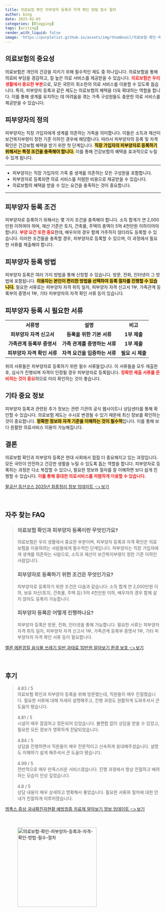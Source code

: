 ```yaml
---
title: 의료보험 확인 피부양자 등록과 자격 확인 방법 필수 절차
author: bing
date: 2025-02-03
categories: [Blogging]
tags: [writing]
render_with_liquid: false
image: 'https://purplelist.github.io/assets/img/thumbnail/의료보험-확인-피부양자-등록과-자격-확인-방법-필수-절차.webp'
---
```



<h2 id='의료보험_중요성'>의료보험의 중요성</h2>

<p>의료보험은 개인의 건강을 지키기 위해 필수적인 제도 중 하나입니다. 의료보험을 통해 의료비 부담을 경감하고, 질 높은 의료 서비스를 제공받을 수 있습니다. <b><span style="color: #ee2323;">의료보험은 우리 생활에서 중요한 부분</span></b>으로, 모든 국민이 최소한의 의료 서비스를 이용할 수 있도록 돕습니다. 특히, 피부양자 등록과 같은 제도는 의료보험의 혜택을 더욱 확대하는 역할을 합니다. 이를 통해 생계를 유지하는 데 어려움을 겪는 가족 구성원들도 충분한 의료 서비스를 제공받을 수 있습니다. </p>

<h2 id='피부양자_정의'>피부양자의 정의</h2>

<p>피부양자는 직장 가입자에게 생계를 의존하는 가족을 의미합니다. 이들은 소득과 재산이 보건복지부령이 정한 기준 이하인 경우에 해당합니다. 따라서 피부양자의 등록 및 자격 확인은 건강보험 혜택을 받기 위한 첫 단계입니다. <b><span style="background-color: #ffe066;">직장 가입자의 피부양자로 등록하기 위해서는 특정 조건을 충족해야 합니다.</span></b> 이를 통해 건강보험의 혜택을 효과적으로 누릴 수 있게 됩니다.</p>

<hr />

<ul>
    <li>피부양자는 직장 가입자의 가족 중 생계를 의존하는 모든 구성원을 포함합니다.</li>
    <li>피부양자로 등록되면 의료 서비스를 저렴한 비용으로 제공받을 수 있습니다.</li>
    <li>의료보험의 혜택을 받을 수 있는 요건을 충족하는 것이 중요합니다.</li>
</ul>

<hr />

<h2 id='피부양자_등록_조건'>피부양자 등록 조건</h2>

<p>피부양자로 등록하기 위해서는 몇 가지 조건을 충족해야 합니다. 소득 합계가 연 2,000만원 이하여야 하며, 재산 기준은 토지, 건축물, 주택의 총액이 5억 4천만원 이하이어야 합니다. <b><span style="color: #ee2323;">부양 요건 또한 중요</span></b>한데, 배우자의 경우 함께 거주하지 않더라도 등록할 수 있습니다. 이러한 조건들을 충족할 경우, 피부양자로 등록할 수 있으며, 이 과정에서 필요한 서류를 제출해야 합니다. </p>

<h2 id='피부양자_등록_방법'>피부양자 등록 방법</h2>

<p>피부양자 등록은 여러 가지 방법을 통해 신청할 수 있습니다. 방문, 전화, 인터넷이 그 방법에 포함됩니다. <b><span style="background-color: #ffe066;">이용자는 본인이 편리한 방법을 선택하여 등록 절차를 진행할 수 있습니다.</span></b> 필요한 서류로는 피부양자 자격 취득 일자, 피부양자 자격 신고서 1부, 가족관계 등록부의 증명서 1부, 기타 피부양자의 자격 확인 서류 등이 있습니다.</p>

<h2 id='필요한_서류'>피부양자 등록 시 필요한 서류</h2>

<table>
    <tr>
        <td style="text-align: center; height: 17px;"><b>서류명</b></td>
        <td style="text-align: center; height: 17px;"><b>설명</b></td>
        <td style="text-align: center; height: 17px;"><b>비고</b></td>
    </tr>
    <tr>
        <td style="text-align: center; height: 17px;"><b>피부양자 자격 신고서</b></td>
        <td style="text-align: center; height: 17px;"><b>등록을 위한 기본 서류</b></td>
        <td style="text-align: center; height: 17px;"><b>1부 제출</b></td>
    </tr>
    <tr>
        <td style="text-align: center; height: 17px;"><b>가족관계 등록부 증명서</b></td>
        <td style="text-align: center; height: 17px;"><b>가족 관계를 증명하는 서류</b></td>
        <td style="text-align: center; height: 17px;"><b>1부 제출</b></td>
    </tr>
    <tr>
        <td style="text-align: center; height: 17px;"><b>피부양자 자격 확인 서류</b></td>
        <td style="text-align: center; height: 17px;"><b>자격 요건을 입증하는 서류</b></td>
        <td style="text-align: center; height: 17px;"><b>필요 시 제출</b></td>
    </tr>
</table>

<p>위의 서류들은 피부양자로 등록하기 위한 필수 서류들입니다. 이 서류들을 모두 제출한 후, 심사가 진행되며 자격이 인정될 경우 피부양자로 등록됩니다. <b><span style="color: #ee2323;">정확한 제출 서류를 준비하는 것이 중요</span></b>하므로 미리 확인하는 것이 좋습니다.</p>

<h2 id='기타_정보'>기타 중요 정보</h2>

<p>피부양자 등록과 관련된 추가 정보는 관련 기관의 공식 웹사이트나 상담센터를 통해 확인할 수 있습니다. 의료보험 제도는 수시로 변경될 수 있기 때문에 최신 정보를 확인하는 것이 중요합니다. <b><span style="background-color: #ffe066;">정확한 정보와 자격 기준을 이해하는 것이 필수적</span></b>입니다. 이를 통해 보다 원활한 의료서비스 이용이 가능해집니다.</p>

<h2 id='결론'>결론</h2>

<p>의료보험 확인과 피부양자 등록은 현대 사회에서 점점 더 중요해지고 있는 과정입니다. 모든 국민이 안전하고 건강한 생활을 누릴 수 있도록 돕는 역할을 합니다. 피부양자로 등록하는 과정은 다소 복잡할 수 있으나, 필요한 정보와 절차를 잘 이해하면 보다 쉽게 진행할 수 있습니다. <b><span style="color: #ee2323;">이를 통해 중대한 의료서비스를 저렴하게 이용할 수 있습니다.</span></b></p>


<p><a class="click-button" title="팔공산 등산코스 2025년 최종정리 정보 업데이트" href="https://purplelist.github.io/posts/%ED%8C%94%EA%B3%B5%EC%82%B0-%EB%93%B1%EC%82%B0%EC%BD%94%EC%8A%A4-2025%EB%85%84-%EC%B5%9C%EC%A2%85%EC%A0%95%EB%A6%AC-%EC%A0%95%EB%B3%B4-%EC%97%85%EB%8D%B0%EC%9D%B4%ED%8A%B8/" rel="dofollow">팔공산 등산코스 2025년 최종정리 정보 업데이트 👈 보기</a></p><br>
<h2 id='자주_찾는_FAQ'>자주 찾는 FAQ</h2>
<div itemscope="" itemtype="https://schema.org/FAQPage"> 
<blockquote> 
<div itemscope="" itemprop="mainEntity" itemtype="https://schema.org/Question"> 
<h3 itemprop="name">의료보험 확인과 피부양자 등록이란 무엇인가요?</h3> 
<div itemscope="" itemprop="acceptedAnswer" itemtype="https://schema.org/Answer"> 
<span itemprop="text"> 
<p>의료보험은 우리 생활에서 중요한 부분이며, 피부양자 등록과 자격 확인은 의료보험을 이용하려는 사람들에게 필수적인 단계입니다. 피부양자는 직장 가입자에게 생계를 의존하는 사람으로, 소득과 재산이 보건복지부령이 정한 기준 이하인 사람입니다.</p> 
</span> 
</div> 
</div> 

<div itemscope="" itemprop="mainEntity" itemtype="https://schema.org/Question"> 
<h3 itemprop="name">피부양자로 등록하기 위한 조건은 무엇인가요?</h3> 
<div itemscope="" itemprop="acceptedAnswer" itemtype="https://schema.org/Answer"> 
<span itemprop="text"> 
<p>피부양자로 등록하기 위한 조건은 다음과 같습니다: 소득 합계 연 2,000만원 이하, 보유 자산(토지, 건축물, 주택 등) 5억 4천만원 이하, 배우자의 경우 함께 살지 않아도 등록이 가능합니다.</p> 
</span> 
</div> 
</div> 

<div itemscope="" itemprop="mainEntity" itemtype="https://schema.org/Question"> 
<h3 itemprop="name">피부양자 등록은 어떻게 진행하나요?</h3> 
<div itemscope="" itemprop="acceptedAnswer" itemtype="https://schema.org/Answer"> 
<span itemprop="text"> 
<p>피부양자 등록은 방문, 전화, 인터넷을 통해 가능합니다. 필요한 서류는 피부양자 자격 취득 일자, 피부양자 자격 신고서 1부, 가족관계 등록부 증명서 1부, 기타 피부양자의 자격 확인 서류 등이 필요합니다.</p> 
</span> 
</div> 
</div> 

</blockquote> 
</div>
<p><a class="click-button" title="멜론 메론껍질 음식물 쓰레기 일반 과태료 10만원 알아보기 환경 보호" href="https://purplelist.github.io/posts/%EB%A9%9C%EB%A1%A0-%EB%A9%94%EB%A1%A0%EA%BB%8D%EC%A7%88-%EC%9D%8C%EC%8B%9D%EB%AC%BC-%EC%93%B0%EB%A0%88%EA%B8%B0-%EC%9D%BC%EB%B0%98-%EA%B3%BC%ED%83%9C%EB%A3%8C-10%EB%A7%8C%EC%9B%90-%EC%95%8C%EC%95%84%EB%B3%B4%EA%B8%B0-%ED%99%98%EA%B2%BD-%EB%B3%B4%ED%98%B8/" rel="dofollow">멜론 메론껍질 음식물 쓰레기 일반 과태료 10만원 알아보기 환경 보호 👈 보기</a></p><br>
<h2 id='후기'>후기</h2>
<div itemscope itemtype="https://schema.org/Product">
  <blockquote>
  <div itemprop="review" itemscope itemtype="https://schema.org/Review">
      <div itemprop="reviewRating" itemscope itemtype="https://schema.org/Rating"> <span itemprop="ratingValue">4.83</span> / <span itemprop="bestRating">5</span> </div>
      <span itemprop="reviewBody">의료보험 확인과 피부양자 등록을 위해 방문했는데, 직원들이 매우 친절했습니다. 필요한 서류에 대해 자세히 설명해주고, 진행 과정도 원활하게 도와주셔서 큰 도움이 됐습니다.</span>
  </div>
  <br>
  <div itemprop="review" itemscope itemtype="https://schema.org/Review">
      <div itemprop="reviewRating" itemscope itemtype="https://schema.org/Rating"> <span itemprop="ratingValue">4.81</span> / <span itemprop="bestRating">5</span> </div>
      <span itemprop="reviewBody">시설이 매우 깔끔하고 정돈되어 있었습니다. 불편함 없이 상담을 받을 수 있었고, 필요한 모든 정보가 명확하게 전달되었습니다.</span>
  </div>
  <br>
  <div itemprop="review" itemscope itemtype="https://schema.org/Review">
      <div itemprop="reviewRating" itemscope itemtype="https://schema.org/Rating"> <span itemprop="ratingValue">4.84</span> / <span itemprop="bestRating">5</span> </div>
      <span itemprop="reviewBody">상담을 진행하면서 직원들이 매우 전문적이고 신속하게 응대해주셨습니다. 설명도 이해하기 쉽게 해주셔서 큰 도움이 됐습니다.</span>
  </div>
  <br>
  <div itemprop="review" itemscope itemtype="https://schema.org/Review">
      <div itemprop="reviewRating" itemscope="https://schema.org/Rating"> <span itemprop="ratingValue">4.99</span> / <span itemprop="bestRating">5</span> </div>
      <span itemprop="reviewBody">전반적으로 매우 만족스러운 서비스였습니다. 진행 과정에서 항상 친절하고 배려하는 모습이 인상 깊었습니다.</span>
  </div>
  <br>
  <div itemprop="review" itemscope itemtype="https://schema.org/Review">
      <div itemprop="reviewRating" itemscope="https://schema.org/Rating"> <span itemprop="ratingValue">4.8</span> / <span itemprop="bestRating">5</span> </div>
      <span itemprop="reviewBody">상담 내용이 매우 상세하고 명확해서 좋았습니다. 필요한 서류와 절차에 대한 안내가 친절하게 이루어졌습니다.</span>
  </div>
  </blockquote>
</div>
<p><a class="click-button" title="엠폭스 증상 국내확진자현황 예방접종 치료제 알아보기 정보 업데이트" href="https://purplelist.github.io/posts/%EC%97%A0%ED%8F%AD%EC%8A%A4-%EC%A6%9D%EC%83%81-%EA%B5%AD%EB%82%B4%ED%99%95%EC%A7%84%EC%9E%90%ED%98%84%ED%99%A9-%EC%98%88%EB%B0%A9%EC%A0%91%EC%A2%85-%EC%B9%98%EB%A3%8C%EC%A0%9C-%EC%95%8C%EC%95%84%EB%B3%B4%EA%B8%B0-%EC%A0%95%EB%B3%B4-%EC%97%85%EB%8D%B0%EC%9D%B4%ED%8A%B8/" rel="dofollow">엠폭스 증상 국내확진자현황 예방접종 치료제 알아보기 정보 업데이트 👈 보기</a></p><br>
<figure class="image"><img src="https://purplelist.github.io/assets/img/thumbnail/의료보험-확인-피부양자-등록과-자격-확인-방법-필수-절차.webp" alt="의료보험-확인-피부양자-등록과-자격-확인-방법-필수-절차" width="256" height="256"></figure>